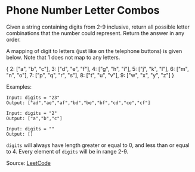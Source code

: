 # Phone Number Letter Combos

Given a string containing digits from 2-9 inclusive, return all possible letter combinations that the number could represent. Return the answer in any order.

A mapping of digit to letters (just like on the telephone buttons) is given below. Note that 1 does not map to any letters.

{
    2: ["a", "b", "c"],
    3: ["d", "e", "f"],
    4: ["g", "h", "i"],
    5: ["j", "k", "l"],
    6: ["m", "n", "o"],
    7: ["p", "q", "r", "s"],
    8: ["t", "u", "v"],
    9: ["w", "x", "y", "z"]
}

Examples:
```
Input: digits = "23"
Output: ["ad","ae","af","bd","be","bf","cd","ce","cf"]

Input: digits = "2"
Output: ["a","b","c"]

Input: digits = ""
Output: []
```

`digits` will always have length greater or equal to 0, and less than or equal to 4.
Every element of `digits` will be in range 2-9.

Source: [LeetCode](https://leetcode.com/problems/letter-combinations-of-a-phone-number)